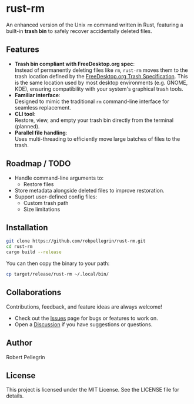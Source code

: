 # rust-rm

An enhanced version of the Unix `rm` command written in Rust, featuring a built-in **trash bin** to safely recover accidentally deleted files.


## Features

- **Trash bin compliant with FreeDesktop.org spec**:  
  Instead of permanently deleting files like `rm`, `rust-rm` moves them to the trash location defined by the [FreeDesktop.org Trash Specification](https://specifications.freedesktop.org/trash-spec/1.0/). This is the same location used by most desktop environments (e.g. GNOME, KDE), ensuring compatibility with your system's graphical trash tools.
- **Familiar interface**:  
  Designed to mimic the traditional `rm` command-line interface for seamless replacement.
- **CLI tool**:  
  Restore, view, and empty your trash bin directly from the terminal (planned).
- **Parallel file handling**:  
  Uses multi-threading to efficiently move large batches of files to the trash.

## Roadmap / TODO
- Handle command-line arguments to:
  - Restore files
- Store metadata alongside deleted files to improve restoration.
- Support user-defined config files:
  - Custom trash path
  - Size limitations

##  Installation

```bash
git clone https://github.com/robpellegrin/rust-rm.git
cd rust-rm
cargo build --release
```

You can then copy the binary to your path:
```bash
cp target/release/rust-rm ~/.local/bin/
```

## Collaborations

Contributions, feedback, and feature ideas are always welcome!

- Check out the [Issues](https://github.com/robpellegrin/rust-rm/issues) page for bugs or features to work on.
- Open a [Discussion](https://github.com/robpellegrin/rust-rm/discussions) if you have suggestions or questions.

## Author
Robert Pellegrin

## License
This project is licensed under the MIT License. See the LICENSE file for details.

